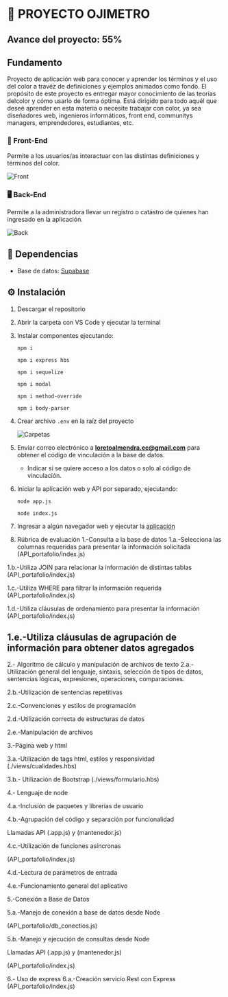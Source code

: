 # 📖 PROYECTO OJIMETRO 


## Avance del proyecto: 55%

## Fundamento
Proyecto de aplicación web para conocer y aprender los términos y el uso del color a travéz de definiciones
y ejemplos animados como fondo. El propósito de este proyecto es entregar mayor conocimiento de las teorías
delcolor y cómo usarlo de forma óptima. Está dirigido para todo aquél que deseé aprender en esta materia o 
necesite trabajar con color, ya sea diseñadores web, ingenieros informáticos, front end, communitys managers,
emprendedores, estudiantes, etc.

### 📱 Front-End 
Permite a los usuarios/as interactuar con las distintas definiciones y términos del color.

![Front](https://user-images.githubusercontent.com/19751976/235373866-fa9f133b-a4fa-4be4-84b5-16b3f749ac71.png)


### 🖥️ Back-End 
Permite a la administradora llevar un registro o catástro de quienes han ingresado en la aplicación. 

![Back](https://user-images.githubusercontent.com/19751976/235373874-c2d64bda-eecf-4e49-a42c-6093a4c381a1.png)






## 🧮 Dependencias
- Base de datos: [Supabase](https://supabase.com/)




## ⚙️ Instalación

1. Descargar el repositorio



2. Abrir la carpeta con VS Code y ejecutar la terminal



3. Instalar componentes ejecutando:

    ```
    npm i
    ```

    ```
    npm i express hbs
    ```

    ```
    npm i sequelize
    ```

    ```
    npm i modal
    ```

    ```
    npm i method-override
    ```

    ```
    npm i body-parser
    ```



4. Crear archivo `.env` en la raíz del proyecto

    ![Carpetas](https://user-images.githubusercontent.com/19751976/235373331-ff085b6a-8625-4e11-9d3c-7420e127b87e.png)



5. Enviar correo electrónico a **loretoalmendra.ec@gmail.com** para obtener el código de vinculación a la base de datos. 
    - Indicar si se quiere acceso a los datos o solo al código de vinculación.



6. Iniciar la aplicación web y API por separado, ejecutando:
   
    ```
    node app.js
    ```
    ```
    node index.js
    ```

7. Ingresar a algún navegador web y ejecutar la [aplicación](http://localhost:3001/)



8. Rúbrica de evaluación
1.-Consulta a la base de datos
1.a.-Selecciona las columnas requeridas para presentar la información solicitada
(API_portafolio/index.js)

1.b.-Utiliza JOIN para relacionar la información de distintas tablas
(API_portafolio/index.js)

1.c.-Utiliza WHERE para filtrar la información requerida
(API_portafolio/index.js)

1.d.-Utiliza cláusulas de ordenamiento para presentar la información
(API_portafolio/index.js)

1.e.-Utiliza cláusulas de agrupación de información para obtener datos agregados
---
2.- Algoritmo de cálculo y manipulación de archivos de texto
2.a.-Utilización general del lenguaje, sintaxis, selección de tipos de datos, sentencias lógicas, expresiones, operaciones, comparaciones.

2.b.-Utilización de sentencias repetitivas

2.c.-Convenciones y estilos de programación

2.d.-Utilización correcta de estructuras de datos

2.e.-Manipulación de archivos

3.-Página web y html

3.a.-Utilización de tags html, estilos y responsividad
(./views/cualidades.hbs)

3.b.- Utilización de Bootstrap
(./views/formulario.hbs)

4.- Lenguaje de node

4.a.-Inclusión de paquetes y librerías de usuario

4.b.-Agrupación del código y separación por funcionalidad

Llamadas API (.app.js) y (mantenedor.js)

4.c.-Utilización de funciones asíncronas

(API_portafolio/index.js)

4.d.-Lectura de parámetros de entrada

4.e.-Funcionamiento general del aplicativo

5.-Conexión a Base de Datos

5.a.-Manejo de conexión a base de datos desde Node

(API_portafolio/db_conectios.js)

5.b.-Manejo y ejecución de consultas desde Node	

Llamadas API (.app.js) y (mantenedor.js)

(API_portafolio/index.js)

6.- Uso de express
6.a.-Creación servicio Rest con Express
(API_portafolio/index.js)